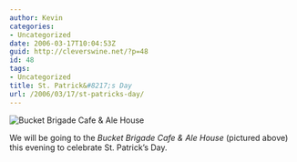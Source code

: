 ```yaml
---
author: Kevin
categories:
- Uncategorized
date: 2006-03-17T10:04:53Z
guid: http://cleverswine.net/?p=48
id: 48
tags:
- Uncategorized
title: St. Patrick&#8217;s Day
url: /2006/03/17/st-patricks-day/
---
```


<img src="https://i2.wp.com/a1848.g.akamaitech.net/7/1848/33/a0720e4c69665e/images.citysearch.com/profile/4c/0d/8462009p1.jpg?w=840" title="Bucket Brigade Cafe &#038; Ale House" alt="Bucket Brigade Cafe &#038; Ale House" data-recalc-dims="1" />
  
We will be going to the _Bucket Brigade Cafe &#038; Ale House_ (pictured above) this evening to celebrate St. Patrick&#8217;s Day.